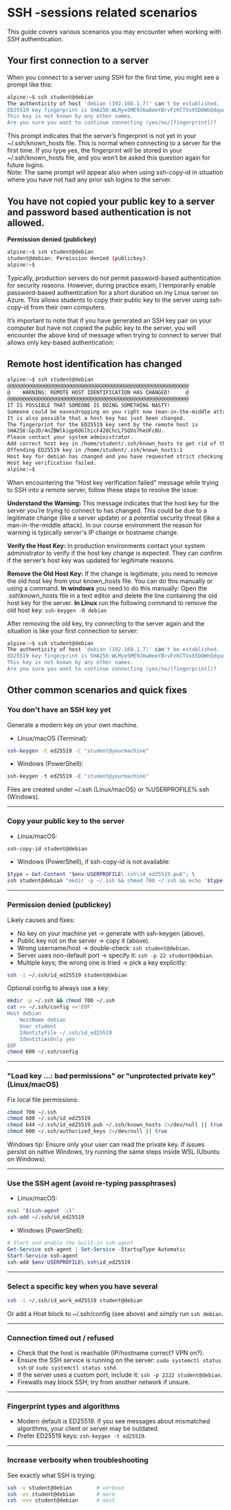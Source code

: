# SSH -sessions related scenarios

This guide covers various scenarios you may encounter when working with SSH authentication.

## Your first connection to a server  

When you connect to a server using SSH for the first time, you might see a prompt like this:
````bash
alpine:~$ ssh student@debian
The authenticity of host 'debian (192.168.1.7)' can't be established.
ED25519 key fingerprint is SHA256:WLMyeSME9J6w0eeYBrvFzKCTVxX5DQWnQdquu13JnSY.
This key is not known by any other names.
Are you sure you want to continue connecting (yes/no/[fingerprint])?
````
This prompt indicates that the server’s fingerprint is not yet in your ~/.ssh/known_hosts file. This is normal when connecting to a server for the first time. If you type yes, the fingerprint will be stored in your ~/.ssh/known_hosts file, and you won’t be asked this question again for future logins.  
Note: The same prompt will appear also when using ssh-copy-id in situation where you have not had any prior ssh logins to the server. 

## You have not copied your public key to a server and password based authentication is not allowed.  
**Permission denied (publickey)**  

````bash
alpine:~$ ssh student@debian
student@debian: Permission denied (publickey).
alpine:~$
````
Typically, production servers do not permit password-based authentication for security reasons. However, during practice exam, I temporarily enable password-based authentication for a short duration on my Linux server on Azure. This allows students to copy their public key to the server using ssh-copy-id from their own computers.

It’s important to note that if you have generated an SSH key pair on your computer but have not copied the public key to the server, you will encounter the above kind of message when trying to connect to server that allows only key-based authentication: 


## Remote host identification has changed  

````bash
alpine:~$ ssh student@debian
@@@@@@@@@@@@@@@@@@@@@@@@@@@@@@@@@@@@@@@@@@@@@@@@@@@@@@@@@@@
@    WARNING: REMOTE HOST IDENTIFICATION HAS CHANGED!     @
@@@@@@@@@@@@@@@@@@@@@@@@@@@@@@@@@@@@@@@@@@@@@@@@@@@@@@@@@@@
IT IS POSSIBLE THAT SOMEONE IS DOING SOMETHING NASTY!
Someone could be eavesdropping on you right now (man-in-the-middle attack)!
It is also possible that a host key has just been changed.
The fingerprint for the ED25519 key sent by the remote host is
SHA256:GpJD/4nZBWlkigp6OGlhicF420ChcL7SQVo7heUFc8U.
Please contact your system administrator.
Add correct host key in /home/student/.ssh/known_hosts to get rid of this message.
Offending ED25519 key in /home/student/.ssh/known_hosts:1
Host key for debian has changed and you have requested strict checking.
Host key verification failed.
alpine:~$
````



When encountering the “Host key verification failed” message while trying to SSH into a remote server, follow these steps to resolve the issue:

**Understand the Warning:**
This message indicates that the host key for the server you’re trying to connect to has changed. This could be due to a legitimate change (like a server update) or a potential security threat (like a man-in-the-middle attack). In our course environment the reason for warning is typically server's IP change or hostname change.

**Verify the Host Key:**
In production environments contact your system administrator to verify if the host key change is expected. They can confirm if the server’s host key was updated for legitimate reasons.

**Remove the Old Host Key:**
If the change is legitimate, you need to remove the old host key from your known_hosts file. You can do this manually or using a command.
**In windows** you need to do this manually: Open the \.ssh\known_hosts file in a text editor and delete the line containing the old host key for the server. 
**In Linux** run the following command to remove the old host key:
`ssh-keygen -R debian`

After removing the old key, try connecting to the server again and the situation is like your first connection to server:  

````bash
alpine:~$ ssh student@debian
The authenticity of host 'debian (192.168.1.7)' can't be established.
ED25519 key fingerprint is SHA256:WLMyeSME9J6w0eeYBrvFzKCTVxX5DQWnQdquu13JnSY.
This key is not known by any other names.
Are you sure you want to continue connecting (yes/no/[fingerprint])?
````

## Other common scenarios and quick fixes

### You don't have an SSH key yet
Generate a modern key on your own machine.

- Linux/macOS (Terminal):
```bash
ssh-keygen -t ed25519 -C "student@yourmachine"
```
- Windows (PowerShell):
```powershell
ssh-keygen -t ed25519 -C "student@yourmachine"
```
Files are created under ~/.ssh (Linux/macOS) or %USERPROFILE%\.ssh (Windows).

---

### Copy your public key to the server
- Linux/macOS:
```bash
ssh-copy-id student@debian
```
- Windows (PowerShell), if ssh-copy-id is not available:
```powershell
$type = Get-Content "$env:USERPROFILE\.ssh\id_ed25519.pub"; \
ssh student@debian "mkdir -p ~/.ssh && chmod 700 ~/.ssh && echo '$type' >> ~/.ssh/authorized_keys && chmod 600 ~/.ssh/authorized_keys"
```

---

### Permission denied (publickey)
Likely causes and fixes:
- No key on your machine yet → generate with ssh-keygen (above).
- Public key not on the server → copy it (above).
- Wrong username/host → double-check: `ssh student@debian`.
- Server uses non-default port → specify it: `ssh -p 22 student@debian`.
- Multiple keys; the wrong one is tried → pick a key explicitly:
```bash
ssh -i ~/.ssh/id_ed25519 student@debian
```

Optional config to always use a key:
```bash
mkdir -p ~/.ssh && chmod 700 ~/.ssh
cat >> ~/.ssh/config <<'EOF'
Host debian
    HostName debian
    User student
    IdentityFile ~/.ssh/id_ed25519
    IdentitiesOnly yes
EOF
chmod 600 ~/.ssh/config
```

---

### "Load key ...: bad permissions" or "unprotected private key" (Linux/macOS)
Fix local file permissions:
```bash
chmod 700 ~/.ssh
chmod 600 ~/.ssh/id_ed25519
chmod 644 ~/.ssh/id_ed25519.pub ~/.ssh/known_hosts 2>/dev/null || true
chmod 600 ~/.ssh/authorized_keys 2>/dev/null || true
```

Windows tip: Ensure only your user can read the private key. If issues persist on native Windows, try running the same steps inside WSL (Ubuntu on Windows).

---

### Use the SSH agent (avoid re-typing passphrases)
- Linux/macOS:
```bash
eval "$(ssh-agent -s)"
ssh-add ~/.ssh/id_ed25519
```
- Windows (PowerShell):
```powershell
# Start and enable the built-in ssh-agent
Get-Service ssh-agent | Set-Service -StartupType Automatic
Start-Service ssh-agent
ssh-add $env:USERPROFILE\.ssh\id_ed25519
```

---

### Select a specific key when you have several
```bash
ssh -i ~/.ssh/id_work_ed25519 student@debian
```
Or add a Host block to ~/.ssh/config (see above) and simply run `ssh debian`.

---

### Connection timed out / refused
- Check that the host is reachable (IP/hostname correct? VPN on?).
- Ensure the SSH service is running on the server: `sudo systemctl status ssh` or `sudo systemctl status sshd`.
- If the server uses a custom port, include it: `ssh -p 2222 student@debian`.
- Firewalls may block SSH; try from another network if unsure.

---

### Fingerprint types and algorithms
- Modern default is ED25519. If you see messages about mismatched algorithms, your client or server may be outdated.
- Prefer ED25519 keys: `ssh-keygen -t ed25519`.

---

### Increase verbosity when troubleshooting
See exactly what SSH is trying:
```bash
ssh -v student@debian        # verbose
ssh -vv student@debian       # more
ssh -vvv student@debian      # most
```



